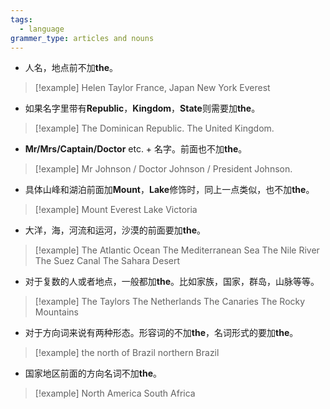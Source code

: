 ```yaml
---
tags:
  - language
grammer_type: articles and nouns
---
```

- 人名，地点前不加**the**。
> [!example]
> Helen Taylor
> France, Japan
> New York
> Everest
- 如果名字里带有**Republic**，**Kingdom**，**State**则需要加**the**。
> [!example]
> The Dominican Republic.
> The United Kingdom.
- **Mr/Mrs/Captain/Doctor** etc. + 名字。前面也不加**the**。
> [!example]
> Mr Johnson / Doctor Johnson / President Johnson.
- 具体山峰和湖泊前面加**Mount**，**Lake**修饰时，同上一点类似，也不加**the**。
> [!example]
> Mount Everest
> Lake Victoria
- 大洋，海，河流和运河，沙漠的前面要加**the**。
> [!example]
> The Atlantic Ocean
> The Mediterranean Sea
> The Nile River
> The Suez Canal
> The Sahara Desert
- 对于复数的人或者地点，一般都加**the**。比如家族，国家，群岛，山脉等等。
> [!example]
> The Taylors
> The Netherlands
> The Canaries
> The Rocky Mountains
- 对于方向词来说有两种形态。形容词的不加**the**，名词形式的要加**the**。
> [!example]
> the north of Brazil
> northern Brazil
- 国家地区前面的方向名词不加**the**。
> [!example]
> North America
> South Africa
